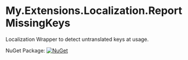 # My.Extensions.Localization.ReportMissingKeys
Localization Wrapper to detect untranslated keys at usage.

NuGet Package: [![NuGet](https://img.shields.io/nuget/v/My.Extensions.Localization.ReportMissingKeys.svg)](https://www.nuget.org/packages/My.Extensions.Localization.ReportMissingKeys)
